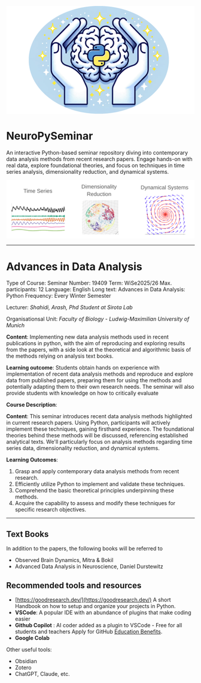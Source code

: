 ![Background](png/NeuroPylogo.png)


# NeuroPySeminar
An interactive Python-based seminar repository diving into contemporary data analysis methods from recent research papers. Engage hands-on with real data, explore foundational theories, and focus on techniques in time series analysis, dimensionality reduction, and dynamical systems.  

![](png/CourseDescription.png)

---
# Advances in Data Analysis 

Type of Course: Seminar
Number: 19409
Term: WiSe2025/26
Max. participants: 12
Language: English
Long text: Advances in Data Analysis: Python
Frequency: Every Winter Semester

Lecturer:
*Shahidi, Arash, Phd Student at Sirota Lab*

Organisationsal Unit:
*Faculty of Biology - Ludwig-Maximilian University of Munich*

**Content**:
Implementing new data analysis methods used in recent publications in python, with the aim of reproducing and exploring results from the papers, with a side look at the theoretical and algorithmic basis of the methods relying on analysis text books.

**Learning outcome**:
Students obtain hands on experience with implementation of recent data analysis methods and reproduce and explore data from published papers, preparing them for using the methods and potentially adapting them to their own research needs. The seminar will also provide students with knowledge on how to critically evaluate 


**Course Description**:

**Content**: This seminar introduces recent data analysis methods highlighted in current research papers. Using Python, participants will actively implement these techniques, gaining firsthand experience. The foundational theories behind these methods will be discussed, referencing established analytical texts. We'll particularly focus on analysis methods regarding time series data, dimensionality reduction, and dynamical systems.

**Learning Outcomes**:

1. Grasp and apply contemporary data analysis methods from recent research.
2. Efficiently utilize Python to implement and validate these techniques.
3. Comprehend the basic theoretical principles underpinning these methods.
4. Acquire the capability to assess and modify these techniques for specific research objectives.






---

## Text Books
In addition to the papers, the following books will be referred to

- Observed Brain Dynamics, Mitra & Bokil
- Advanced Data Analysis in Neuroscience, Daniel Durstewitz

## Recommended tools and resources

- [https://goodresearch.dev/](https://goodresearch.dev/) A short Handbook on how to setup and organize your projects in Python.
- **VSCode**: A popular IDE with an abundance of plugins that make coding easier
- **Github Copilot** : AI coder added as a plugin to VSCode - Free for all students and teachers Apply for GitHub [Education Benefits](https://github.com/settings/education/benefits).
- **Google Colab**

Other useful tools:
- Obsidian
- Zotero
- ChatGPT, Claude, etc.

